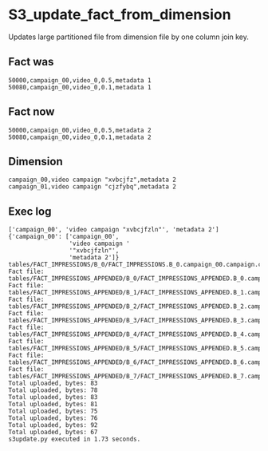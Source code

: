 # S3_update_fact_from_dimension
Updates large partitioned file from dimension file by one column join key.
## Fact was
    50000,campaign_00,video_0,0.5,metadata 1
    50080,campaign_00,video_0,0.1,metadata 1

## Fact now
    50000,campaign_00,video_0,0.5,metadata 2
    50080,campaign_00,video_0,0.1,metadata 2

## Dimension
    campaign_00,video campaign "xvbcjfz",metadata 2
    campaign_01,video campaign "cjzfybq",metadata 2

## Exec log
```
['campaign_00', 'video campaign "xvbcjfzln"', 'metadata 2']
{'campaign_00': ['campaign_00',
                 'video campaign '
                 '"xvbcjfzln"',
                 'metadata 2']}
tables/FACT_IMPRESSIONS/B_0/FACT_IMPRESSIONS.B_0.campaign_00.campaign.csv.gz
Fact file: tables/FACT_IMPRESSIONS_APPENDED/B_0/FACT_IMPRESSIONS_APPENDED.B_0.campaign_00.campaign.csv.gz
Fact file: tables/FACT_IMPRESSIONS_APPENDED/B_1/FACT_IMPRESSIONS_APPENDED.B_1.campaign_00.campaign.csv.gz
Fact file: tables/FACT_IMPRESSIONS_APPENDED/B_2/FACT_IMPRESSIONS_APPENDED.B_2.campaign_00.campaign.csv.gz
Fact file: tables/FACT_IMPRESSIONS_APPENDED/B_3/FACT_IMPRESSIONS_APPENDED.B_3.campaign_00.campaign.csv.gz
Fact file: tables/FACT_IMPRESSIONS_APPENDED/B_4/FACT_IMPRESSIONS_APPENDED.B_4.campaign_00.campaign.csv.gz
Fact file: tables/FACT_IMPRESSIONS_APPENDED/B_5/FACT_IMPRESSIONS_APPENDED.B_5.campaign_00.campaign.csv.gz
Fact file: tables/FACT_IMPRESSIONS_APPENDED/B_6/FACT_IMPRESSIONS_APPENDED.B_6.campaign_00.campaign.csv.gz
Fact file: tables/FACT_IMPRESSIONS_APPENDED/B_7/FACT_IMPRESSIONS_APPENDED.B_7.campaign_00.campaign.csv.gz
Total uploaded, bytes: 83
Total uploaded, bytes: 78
Total uploaded, bytes: 83
Total uploaded, bytes: 81
Total uploaded, bytes: 75
Total uploaded, bytes: 76
Total uploaded, bytes: 92
Total uploaded, bytes: 67
s3update.py executed in 1.73 seconds.
```

